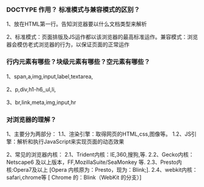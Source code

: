 
### DOCTYPE 作用？ 标准模式与兼容模式的区别？

  1、放在HTML第一行。告知浏览器要以什么文档类型来解析

  2、标准模式：页面排版及JS运作都以该浏览器的最高标准运作。兼容模式：浏览器会模仿老式浏览器的行为，以保证页面的正常运作

### 行内元素有哪些？块级元素有哪些？空元素有哪些？

  1、span,a,img,input,label,textarea,

  2、p,div,h1-h6,,ul,li,

  3、br,link,meta,img,input,hr

### 对浏览器的理解？

  1、主要分为两部分：
    1.1、渲染引擎：取得网页的HTML,css,图像等。
    1.2、JS引擎：解析和执行JavaScript来实现页面的动态效果

  2、常见的浏览器内核：
     2.1、Trident内核：IE,360,搜狗,等.
     2.2、Gecko内核：Netscape6 及以上版本，FF,MozillaSuite/SeaMonkey 等.
     2.3、Presto内核:Opera7及以上 [Opera 内核原为：Presto，现为：Blink;].
     2.4、webkit内核：safari,chrome等 [ Chrome 的：Blink（WebKit 的分支）]
